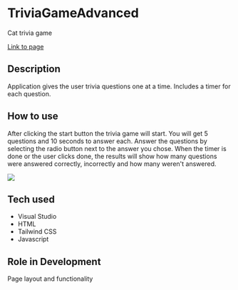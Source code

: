 # TriviaGameAdvanced

Cat trivia game

[Link to page](https://reekamaharaj.github.io/TriviaGameAdvanced/)

## Description
Application gives the user trivia questions one at a time. Includes a timer for each question.

## How to use
After clicking the start button the trivia game will start. You will get 5 questions and 10 seconds to answer each. Answer the questions by selecting the radio button next to the answer you chose. When the timer is done or the user clicks done, the results will show how many questions were answered correctly, incorrectly and how many weren't answered.

![](assets/images/trivia.gif)

## Tech used
- Visual Studio
- HTML
- Tailwind CSS
- Javascript

## Role in Development 
Page layout and functionality